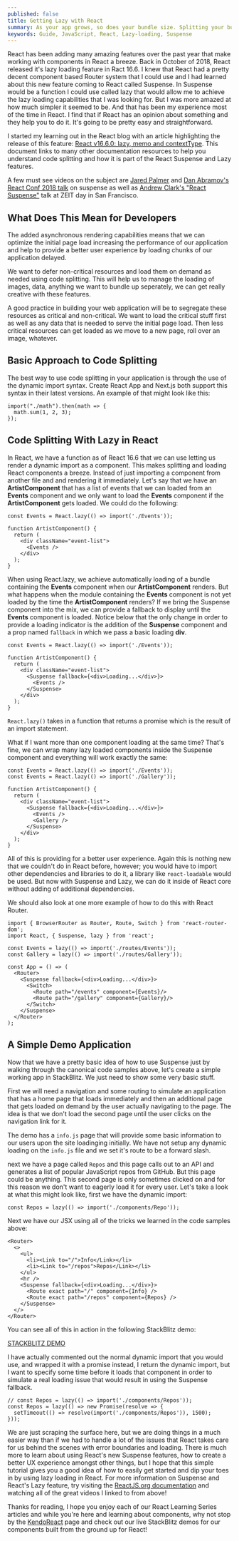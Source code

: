 ```yaml
---
published: false
title: Getting Lazy with React
summary: As your app grows, so does your bundle size. Splitting your bundle can help you lazy-load only the things the user absoutely needs. This can reduce the code needed for an initial load, delaying other loading only when the user asks for it.
keywords: Guide, JavaScript, React, Lazy-loading, Suspense
---
```


React has been adding many amazing features over the past year that make working with components in React a breeze. Back in October of 2018, React released it's lazy loading feature in Ract 16.6\. I knew that React had a pretty decent component based Router system that I could use and I had learned about this new feature coming to React called Suspense. In Suspense would be a function I could use called lazy that would allow me to achieve the lazy loading capabilities that I was looking for. But I was more amazed at how much simpler it seemed to be. And that has been my experience most of the time in React. I find that if React has an opinion about something and they help you to do it. It's going to be pretty easy and straightforward.

I started my learning out in the React blog with an article highlighting the release of this feature: [React v16.6.0: lazy, memo and contextType](https://reactjs.org/blog/2018/10/23/react-v-16-6.html). This document links to many other documentation resources to help you understand code splitting and how it is part of the React Suspense and Lazy features.

A few must see videos on the subject are [Jared Palmer](https://www.youtube.com/watch?v=SCQgE4mTnjU) and [Dan Abramov's React Conf 2018 talk](https://www.youtube.com/watch?v=z-6JC0_cOns&t=837s) on suspense as well as [Andrew Clark's "React Suspense"](https://www.youtube.com/watch?v=z-6JC0_cOns&t=837s) talk at ZEIT day in San Francisco.

## What Does This Mean for Developers

The added asynchronous rendering capabilities means that we can optimize the initial page load increasing the performance of our application and help to provide a better user experience by loading chunks of our application delayed.

We want to defer non-critical resources and load them on demand as needed using code splitting. This will help us to manage the loading of images, data, anything we want to bundle up seperately, we can get really creative with these features.

A good practice in building your web application will be to segregate these resources as critical and non-critical. We want to load the critical stuff first as well as any data that is needed to serve the initial page load. Then less critical resources can get loaded as we move to a new page, roll over an image, whatever.

## Basic Approach to Code Splitting

The best way to use code splitting in your application is through the use of the dynamic import syntax. Create React App and Next.js both support this syntax in their latest versions. An example of that might look like this:

    import("./math").then(math => {
      math.sum(1, 2, 3);
    });

## Code Splitting With Lazy in React

In React, we have a function as of React 16.6 that we can use letting us render a dynamic import as a component. This makes splitting and loading React components a breeze. Instead of just importing a component from another file and and rendering it immediately. Let's say that we have an **ArtistComponent** that has a list of events that we can loaded from an **Events** component and we only want to load the **Events** component if the **ArtistComponent** gets loaded. We could do the following:

    const Events = React.lazy(() => import('./Events'));

    function ArtistComponent() {
      return (
        <div className="event-list">
          <Events />
        </div>
      );
    }

When using React.lazy, we achieve automatically loading of a bundle containing the **Events** component when our **ArtistComponent** renders. But what happens when the module containing the **Events** component is not yet loaded by the time the **ArtistComponent** renders? If we bring the Suspense component into the mix, we can provide a fallback to display until the **Events** component is loaded. Notice below that the only change in order to provide a loading indicator is the addition of the **Suspense** component and a prop named `fallback` in which we pass a basic loading **div**.

    const Events = React.lazy(() => import('./Events'));

    function ArtistComponent() {
      return (
        <div className="event-list">
          <Suspense fallback={<div>Loading...</div>}>
            <Events />
          </Suspense>
        </div>
      );
    }

`React.lazy()` takes in a function that returns a promise which is the result of an import statement.

What if I want more than one component loading at the same time? That's fine, we can wrap many lazy loaded components inside the Suspense component and everything will work exactly the same:

    const Events = React.lazy(() => import('./Events'));
    const Events = React.lazy(() => import('./Gallery'));

    function ArtistComponent() {
      return (
        <div className="event-list">
          <Suspense fallback={<div>Loading...</div>}>
            <Events />
            <Gallery />
          </Suspense>
        </div>
      );
    }

All of this is providing for a better user experience. Again this is nothing new that we couldn't do in React before, however; you would have to import other dependencies and libraries to do it, a library like `react-loadable` would be used. But now with Suspense and Lazy, we can do it inside of React core without adding of additional dependencies.

We should also look at one more example of how to do this with React Router.

    import { BrowserRouter as Router, Route, Switch } from 'react-router-dom';
    import React, { Suspense, lazy } from 'react';

    const Events = lazy(() => import('./routes/Events'));
    const Gallery = lazy(() => import('./routes/Gallery'));

    const App = () => (
      <Router>
        <Suspense fallback={<div>Loading...</div>}>
          <Switch>
            <Route path="/events" component={Events}/>
            <Route path="/gallery" component={Gallery}/>
          </Switch>
        </Suspense>
      </Router>
    );

## A Simple Demo Application

Now that we have a pretty basic idea of how to use Suspense just by walking through the canonical code samples above, let's create a simple working app in StackBlitz. We just need to show some very basic stuff.

First we will need a navigation and some routing to simulate an application that has a home page that loads immediately and then an additional page that gets loaded on demand by the user actually navigating to the page. The idea is that we don't load the second page until the user clicks on the navigation link for it.

The demo has a `info.js` page that will provide some basic information to our users upon the site loadinging initially. We have not setup any dynamic loading on the `info.js` file and we set it's route to be a forward slash.

next we have a page called `Repos` and this page calls out to an API and generates a list of popular JavaScript repos from GitHub. But this page could be anything. This second page is only sometimes clicked on and for this reason we don't want to eagerly load it for every user. Let's take a look at what this might look like, first we have the dynamic import:

    const Repos = lazy(() => import('./components/Repo'));

Next we have our JSX using all of the tricks we learned in the code samples above:

    <Router>
      <>
        <ul>
          <li><Link to="/">Info</Link></li>
          <li><Link to="/repos">Repos</Link></li>
        </ul>
        <hr />
        <Suspense fallback={<div>Loading...</div>}>
          <Route exact path="/" component={Info} />
          <Route exact path="/repos" component={Repos} />
        </Suspense>
      </>
    </Router>

You can see all of this in action in the following StackBlitz demo:

[STACKBLITZ DEMO](https://stackblitz.com/edit/react-router-with-suspense?file=index.js&amp;view=editor&amp;ctl=1)

I have actually commented out the normal dynamic import that you would use, and wrapped it with a promise instead, I return the dynamic import, but I want to specify some time before it loads that component in order to simulate a real loading issue that would result in using the Suspense fallback.

    // const Repos = lazy(() => import('./components/Repos'));
    const Repos = lazy(() => new Promise(resolve => {
      setTimeout(() => resolve(import('./components/Repos')), 1500);
    }));

We are just scraping the surface here, but we are doing things in a much easier way than if we had to handle a lot of the issues that React takes care for us behind the scenes with error boundaries and loading. There is much more to learn about using React's new Suspense features, how to create a better UX experience amongst other things, but I hope that this simple tutorial gives you a good idea of how to easily get started and dip your toes in by using lazy loading in React. For more information on Suspense and React's Lazy feature, try visiting the [ReactJS.org documentation](https://reactjs.org/docs/getting-started.html) and watching all of the great videos I linked to from above!

Thanks for reading, I hope you enjoy each of our React Learning Series articles and while you're here and learning about components, why not stop by the [KendoReact](https://www.telerik.com/kendo-react-ui/) page and check out our live StackBlitz demos for our components built from the ground up for React!